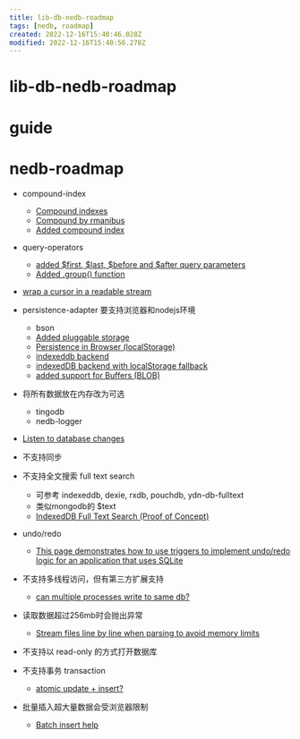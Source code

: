 ```yaml
---
title: lib-db-nedb-roadmap
tags: [nedb, roadmap]
created: 2022-12-16T15:40:46.028Z
modified: 2022-12-16T15:40:56.278Z
---
```


# lib-db-nedb-roadmap

# guide

# nedb-roadmap
- compound-index
  - [Compound indexes](https://github.com/louischatriot/nedb/issues/93)
  - [Compound by rmanibus](https://github.com/louischatriot/nedb/pull/660)
  - [Added compound index](https://github.com/louischatriot/nedb/pull/208)

- query-operators
  - [added $first, $last, $before and $after query parameters](https://github.com/louischatriot/nedb/pull/148)
  - [Added .group() function](https://github.com/louischatriot/nedb/pull/153)

- [wrap a cursor in a readable stream](https://github.com/louischatriot/nedb/issues/465)

- persistence-adapter 要支持浏览器和nodejs环境
  - bson
  - [Added pluggable storage](https://github.com/louischatriot/nedb/pull/427)
  - [Persistence in Browser (localStorage)](https://github.com/louischatriot/nedb/pull/168)
  - [indexeddb backend](https://github.com/louischatriot/nedb/pull/223)
  - [indexedDB backend with localStorage fallback](https://github.com/louischatriot/nedb/pull/322)
  - [added support for Buffers (BLOB)](https://github.com/louischatriot/nedb/pull/167)

- 将所有数据放在内存改为可选
  - tingodb
  - nedb-logger

- [Listen to database changes](https://github.com/louischatriot/nedb/issues/175)

- 不支持同步

- 不支持全文搜索 full text search
  - 可参考 indexeddb, dexie, rxdb, pouchdb, ydn-db-fulltext
  - 类似mongodb的 $text 
  - [IndexedDB Full Text Search (Proof of Concept)](https://gist.github.com/inexorabletash/a279f03ab5610817c0540c83857e4295)

- undo/redo
  - [This page demonstrates how to use triggers to implement undo/redo logic for an application that uses SQLite](https://www.sqlite.org/undoredo.html)

- 不支持多线程访问，但有第三方扩展支持
  - [can multiple processes write to same db?](https://github.com/louischatriot/nedb/issues/479)

- 读取数据超过256mb时会抛出异常
  - [Stream files line by line when parsing to avoid memory limits](https://github.com/louischatriot/nedb/pull/463)

- 不支持以 read-only 的方式打开数据库

- 不支持事务 transaction
  - [atomic update + insert?](https://github.com/louischatriot/nedb/issues/398)

- 批量插入超大量数据会受浏览器限制
  - [Batch insert help](https://github.com/louischatriot/nedb/issues/62)
